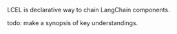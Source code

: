 LCEL is declarative way to chain LangChain components.

todo: make a synopsis of key understandings. 